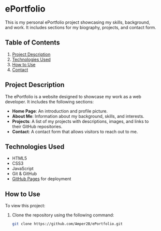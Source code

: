 # ePortfolio

This is my personal ePortfolio project showcasing my skills, background, and work. It includes sections for my biography, projects, and contact form.

## Table of Contents

1. [Project Description](#project-description)
2. [Technologies Used](#technologies-used)
3. [How to Use](#how-to-use)
4. [Contact](#contact)

## Project Description

The ePortfolio is a website designed to showcase my work as a web developer. It includes the following sections:
- **Home Page**: An introduction and profile picture.
- **About Me**: Information about my background, skills, and interests.
- **Projects**: A list of my projects with descriptions, images, and links to their GitHub repositories.
- **Contact**: A contact form that allows visitors to reach out to me.

## Technologies Used

- HTML5
- CSS3
- JavaScript
- Git & GitHub
- [GitHub Pages](https://pages.github.com/) for deployment

## How to Use

To view this project:
1. Clone the repository using the following command:
   ```bash
   git clone https://github.com/Amper2B/ePortfolio.git
